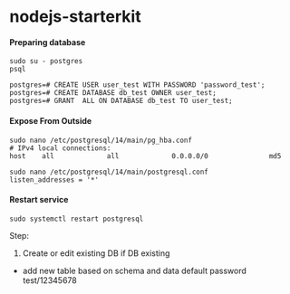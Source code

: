 # nodejs-starterkit

#### Preparing database

```
sudo su - postgres
psql

postgres=# CREATE USER user_test WITH PASSWORD 'password_test';
postgres=# CREATE DATABASE db_test OWNER user_test;
postgres=# GRANT  ALL ON DATABASE db_test TO user_test;
```

#### Expose From Outside

```
sudo nano /etc/postgresql/14/main/pg_hba.conf
# IPv4 local connections:
host    all             all             0.0.0.0/0               md5

sudo nano /etc/postgresql/14/main/postgresql.conf
listen_addresses = '*'
```

#### Restart service

```
sudo systemctl restart postgresql
```

Step:

1. Create or edit existing DB
   if DB existing

- add new table based on schema and data
  default password test/12345678
